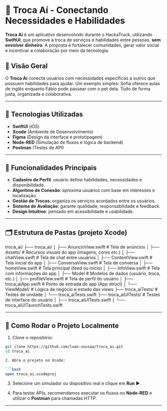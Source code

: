 # 🤝 Troca Aí - Conectando Necessidades e Habilidades

**Troca Aí** é um aplicativo desenvolvido durante o HackaTruck, utilizando **SwiftUI**, que promove a troca de serviços e habilidades entre pessoas, **sem envolver dinheiro**. A proposta é fortalecer comunidades, gerar valor social e incentivar a colaboração por meio da tecnologia.

## 📱 Visão Geral

O **Troca Aí** conecta usuários com necessidades específicas a outros que possuem habilidades para ajudar. Um exemplo simples: Sofia oferece aulas de inglês enquanto Fábio pode passear com o pet dela. Tudo de forma justa, organizada e colaborativa.

---

## 🚀 Tecnologias Utilizadas

- **SwiftUI** (iOS)
- **Xcode** (Ambiente de Desenvolvimento)
- **Figma** (Design da interface e prototipagem)
- **Node-RED** (Simulação de fluxos e lógica de backend)
- **Postman** (Testes de API)

---

## 🧠 Funcionalidades Principais

- **Cadastro de Perfil**: usuário define habilidades, necessidades e disponibilidade.
- **Algoritmo de Conexão**: aproxima usuários com base em interesses e localização.
- **Gestão de Trocas**: organiza os serviços acordados entre os usuários.
- **Sistema de Avaliação**: garante qualidade, responsabilidade e feedback.
- **Design Intuitivo**: pensado em acessibilidade e usabilidade.

---

## 🗂️ Estrutura de Pastas (projeto Xcode)
troca_ai/
├── troca_ai/
│   ├── AnuncioView.swift       # Tela de anúncios
│   ├── Assets/                 # Recursos visuais do app (imagens, cores etc.)
│   ├── chatView.swift          # Tela de chat entre usuários
│   ├── ContentView.swift       # Tela inicial do app
│   ├── ConversaView.swift      # Tela de conversa
│   ├── homeView.swift          # Tela principal (feed ou início)
│   ├── InfoView.swift          # Tela com informações do app
│   ├── Model                   # Modelos de dados (usuário, troca, etc.)
│   ├── profileView.swift       # Tela de perfil do usuário
│   ├── troca_aiApp.swift       # Ponto de entrada do app (App struct)
│   └── ViewModel/              # Lógica de negócio e estado das views
├── troca_aiTests/              # Testes de unidade
│   └── troca_aiTests.swift
├── troca_aiUITests/           # Testes de interface do usuário
│   ├── troca_aiUITests.swift
│   └── troca_aiUITaunchTests.swift

---

## 🧪 Como Rodar o Projeto Localmente

1. Clone o repositório:

```bash
git clone https://github.com/luan-sousaa/troca_ai.git
cd troca_ai

2. Abra o projeto no Xcode:

```bash
open troca_ai.xcodeproj
```

3. Selecione um simulador ou dispositivo real e clique em **Run** ▶️.

4. Para testar APIs, recomendamos executar os fluxos no **Node-RED** e utilizar o **Postman** para chamadas HTTP.

---
